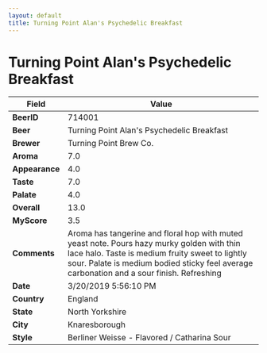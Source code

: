 ```yaml
---
layout: default
title: Turning Point Alan's Psychedelic Breakfast
---
```


# Turning Point Alan's Psychedelic Breakfast

| Field         | Value     |
|---------------|-----------|
| **BeerID** | 714001 |
| **Beer** | Turning Point Alan's Psychedelic Breakfast |
| **Brewer** | Turning Point Brew Co. |
| **Aroma** | 7.0 |
| **Appearance** | 4.0 |
| **Taste** | 7.0 |
| **Palate** | 4.0 |
| **Overall** | 13.0 |
| **MyScore** | 3.5 |
| **Comments** | Aroma has tangerine and floral hop with muted yeast note. Pours hazy murky golden with thin lace halo. Taste is medium fruity sweet to lightly sour. Palate is medium bodied sticky feel average carbonation and a sour finish. Refreshing  |
| **Date** | 3/20/2019 5:56:10 PM |
| **Country** | England |
| **State** | North Yorkshire |
| **City** | Knaresborough |
| **Style** | Berliner Weisse - Flavored / Catharina Sour |
